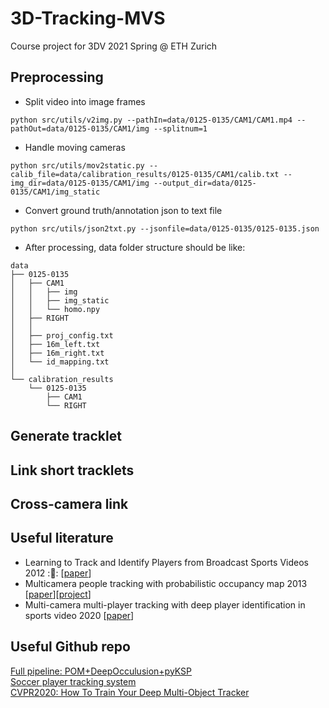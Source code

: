 # 3D-Tracking-MVS
Course project for 3DV 2021 Spring @ ETH Zurich

## Preprocessing
- Split video into image frames
```
python src/utils/v2img.py --pathIn=data/0125-0135/CAM1/CAM1.mp4 --pathOut=data/0125-0135/CAM1/img --splitnum=1
```
- Handle moving cameras
```
python src/utils/mov2static.py --calib_file=data/calibration_results/0125-0135/CAM1/calib.txt --img_dir=data/0125-0135/CAM1/img --output_dir=data/0125-0135/CAM1/img_static
```
- Convert ground truth/annotation json to text file
```
python src/utils/json2txt.py --jsonfile=data/0125-0135/0125-0135.json
```
- After processing, data folder structure should be like:
```
data
├── 0125-0135
│   ├── CAM1
│   │   ├── img
│   │   ├── img_static
│   │   └── homo.npy
│   ├── RIGHT
│   │   
│   ├── proj_config.txt
│   ├── 16m_left.txt
│   ├── 16m_right.txt
│   └── id_mapping.txt
│       
└── calibration_results
    └── 0125-0135
        ├── CAM1
        └── RIGHT
```

## Generate tracklet

## Link short tracklets

## Cross-camera link


## Useful literature

- Learning to Track and Identify Players from Broadcast Sports Videos 2012 ::rainbow:: [[paper](https://www.cs.ubc.ca/~murphyk/Papers/weilwun-pami12.pdf)]
- Multicamera people tracking with probabilistic occupancy map 2013 [[paper](https://infoscience.epfl.ch/record/145991)][[project](https://www.epfl.ch/labs/cvlab/research/research-surv/research-body-surv-index-php/)]
- Multi-camera multi-player tracking with deep player identification in sports video 2020 [[paper](https://www.sciencedirect.com/science/article/abs/pii/S0031320320300650)]

## Useful Github repo
[Full pipeline: POM+DeepOcculusion+pyKSP](https://www.epfl.ch/labs/cvlab/research/research-surv/research-body-surv-index-php/) <br/>
[Soccer player tracking system](https://github.com/AndresGalaviz/Football-Player-Tracking) <br/>
[CVPR2020: How To Train Your Deep Multi-Object Tracker](https://github.com/yihongXU/deepMOT)
